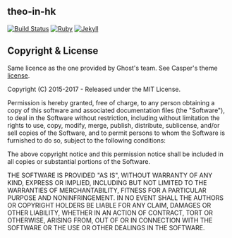 ## theo-in-hk

[![Build Status](https://travis-ci.org/tlebryk/theo-in-hk.svg?branch=master)](https://travis-ci.org/tlebryk/theo-in-hk)
[![Ruby](https://img.shields.io/badge/ruby-2.5.2-blue.svg?style=flat)](http://travis-ci.org/tlebryk/theo-in-hk)
[![Jekyll](https://img.shields.io/badge/jekyll-3.6.2-blue.svg?style=flat)](http://travis-ci.org/tlebryk/theo-in-hk)



## Copyright & License

Same licence as the one provided by Ghost's team. See Casper's theme [license](GHOST.txt).

Copyright (C) 2015-2017 - Released under the MIT License.

Permission is hereby granted, free of charge, to any person obtaining a copy of this software and associated documentation files (the "Software"), to deal in the Software without restriction, including without limitation the rights to use, copy, modify, merge, publish, distribute, sublicense, and/or sell copies of the Software, and to permit persons to whom the Software is furnished to do so, subject to the following conditions:

The above copyright notice and this permission notice shall be included in all copies or substantial portions of the Software.

THE SOFTWARE IS PROVIDED "AS IS", WITHOUT WARRANTY OF ANY KIND, EXPRESS OR IMPLIED, INCLUDING BUT NOT LIMITED TO THE WARRANTIES OF MERCHANTABILITY, FITNESS FOR A PARTICULAR PURPOSE AND
NONINFRINGEMENT. IN NO EVENT SHALL THE AUTHORS OR COPYRIGHT HOLDERS BE LIABLE FOR ANY CLAIM, DAMAGES OR OTHER LIABILITY, WHETHER IN AN ACTION OF CONTRACT, TORT OR OTHERWISE, ARISING FROM, OUT OF OR IN CONNECTION WITH THE SOFTWARE OR THE USE OR OTHER DEALINGS IN THE SOFTWARE.
